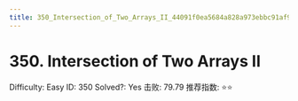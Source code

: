 ```yaml
---
title: 350_Intersection_of_Two_Arrays_II_44091f0ea5684a828a973ebbc91af96b
---
```


# 350. Intersection of Two Arrays II

Difficulty: Easy
ID: 350
Solved?: Yes
击败: 79.79
推荐指数: ⭐⭐